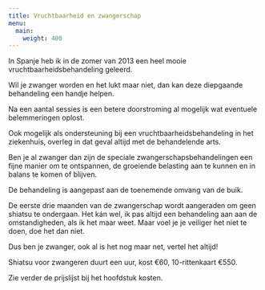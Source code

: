 ```yaml
---
title: Vruchtbaarheid en zwangerschap
menu:
  main:
    weight: 400
---
```

In Spanje heb ik in de zomer van 2013 een heel mooie vruchtbaarheidsbehandeling geleerd.  

Wil je zwanger worden en het lukt maar niet, dan kan deze diepgaande behandeling een handje helpen.  

Na een aantal sessies is een betere doorstroming al mogelijk wat eventuele belemmeringen oplost.  

Ook mogelijk als ondersteuning bij een vruchtbaarheidsbehandeling in het ziekenhuis, overleg in dat geval altijd met de behandelende arts. 



Ben je al zwanger dan zijn de speciale zwangerschapsbehandelingen een fijne manier om te ontspannen, de groeiende belasting aan te kunnen en in balans te komen of blijven.  

De behandeling is aangepast aan de toenemende omvang van de buik.  

De eerste drie maanden van de zwangerschap wordt aangeraden om geen shiatsu te ondergaan. Het kán wel, ik pas altijd een behandeling aan aan de omstandigheden, als ik het maar weet. Maar voel je je veiliger het niet te doen, doe het dan niet.  

Dus ben je zwanger, ook al is het nog maar net, vertel het altijd! 



Shiatsu voor zwangeren duurt een uur, kost €60, 10-rittenkaart €550.  

<span>Zie verder de prijslijst bij het hoofdstuk kosten. </span>

